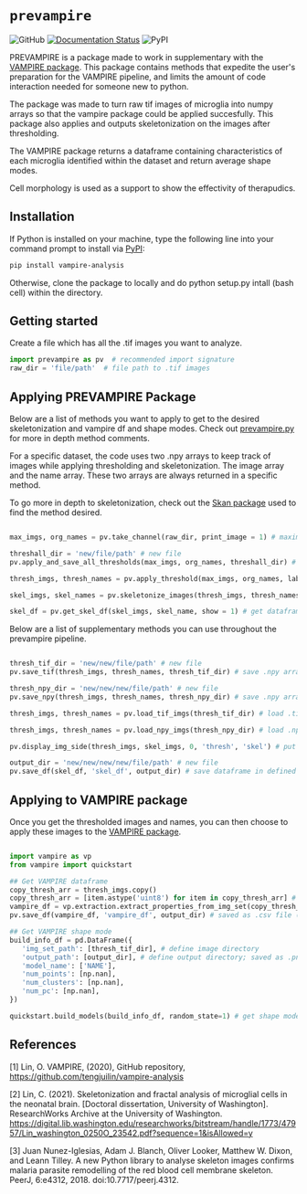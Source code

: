 # `prevampire`

![GitHub](ADDHERE)
[![Documentation Status](ADDHERE)](ADDHERE)
![PyPI](ADDHERE)

PREVAMPIRE is a package made to work in supplementary with the [VAMPIRE package](https://github.com/tengjuilin/vampire-analysis). This package contains methods that expedite the user's preparation for the VAMPIRE pipeline, and limits the amount of code interaction needed for someone new to python. 

The package was made to turn raw tif images of microglia into numpy arrays so that the vampire package could be applied succesfully. This package also applies and outputs skeletonization on the images after thresholding. 

The VAMPIRE package returns a dataframe containing characteristics of each microglia identified within the dataset and return average shape modes. 

Cell morphology is used as a support to show the effectivity of therapudics.   

## Installation

If Python is installed on your machine, type the following line into your command prompt to install via [PyPI](ADDHERE):

```bash
pip install vampire-analysis
```

Otherwise, clone the package to locally and do python setup.py intall (bash cell) within the directory.

## Getting started

Create a file which has all the .tif images you want to analyze.

```python
import prevampire as pv  # recommended import signature
raw_dir = 'file/path'  # file path to .tif images
```

## Applying PREVAMPIRE Package

Below are a list of methods you want to apply to get to the desired skeletonization and vampire df and shape modes. Check out [prevampire.py](https://github.com/onoderamia/prevampire/blob/main/prevampire/prevampire.py) for more in depth method comments. 

For a specific dataset, the code uses two .npy arrays to keep track of images while applying thresholding and skeletonization. The image array and the name array. These two arrays are always returned in a specific method. 

To go more in depth to skeletonization, check out the [Skan package](https://skeleton-analysis.org/stable/index.html#) used to find the method desired. 

 ```python

max_imgs, org_names = pv.take_channel(raw_dir, print_image = 1) # maximize image to only include iba

threshall_dir = 'new/file/path' # new file
pv.apply_and_save_all_thresholds(max_imgs, org_names, threshall_dir) # apply all thresholds to a specific subset in the dataset and save them to a defined directory

thresh_imgs, thresh_names = pv.apply_threshold(max_imgs, org_names, label = 'label', method = 'method' print_image = 1) # apply chosen threshold to maximized images (defaults to li)

skel_imgs, skel_names = pv.skeletonize_images(thresh_imgs, thresh_names, print_image = 1) 

skel_df = pv.get_skel_df(skel_imgs, skel_name, show = 1) # get dataframe for skeletonized images

```

Below are a list of supplementary methods you can use throughout the prevampire pipeline. 

 ```python

thresh_tif_dir = 'new/new/file/path' # new file
pv.save_tif(thresh_imgs, thresh_names, thresh_tif_dir) # save .npy arrays as .tif images in a defined directory

thresh_npy_dir = 'new/new/new/file/path' # new file
pv.save_npy(thresh_imgs, thresh_names, thresh_npy_dir) # save .npy arrays as .npy arrays in a defined directory

thresh_imgs, thresh_names = pv.load_tif_imgs(thresh_tif_dir) # load .tif images as .npy arrays in a defined directory

thresh_imgs, thresh_names = pv.load_npy_imgs(thresh_npy_dir) # load .npy arrays as .npy arrays in a defined directory

pv.display_img_side(thresh_imgs, skel_imgs, 0, 'thresh', 'skel') # put images from respective .npy arrays side to side for comparison

output_dir = 'new/new/new/new/file/path' # new file
pv.save_df(skel_df, 'skel_df', output_dir) # save dataframe in defined directory

```

## Applying to VAMPIRE package

Once you get the thresholded images and names, you can then choose to apply these images to the [VAMPIRE package](https://vampire.readthedocs.io/en/latest/index.html). 

 ```python

import vampire as vp
from vampire import quickstart

## Get VAMPIRE dataframe
copy_thresh_arr = thresh_imgs.copy()
copy_thresh_arr = [item.astype('uint8') for item in copy_thresh_arr] # change to compatible type
vampire_df = vp.extraction.extract_properties_from_img_set(copy_thresh_arr, thresh_names) # get df
pv.save_df(vampire_df, 'vampire_df', output_dir) # saved as .csv file (optionial)

## Get VAMPIRE shape mode
build_info_df = pd.DataFrame({
    'img_set_path': [thresh_tif_dir], # define image directory
    'output_path': [output_dir], # define output directory; saved as .png and .pickle file
    'model_name': ['NAME'],
    'num_points': [np.nan],
    'num_clusters': [np.nan],
    'num_pc': [np.nan],
})

quickstart.build_models(build_info_df, random_state=1) # get shape mode

```

## References
[1] Lin, O. VAMPIRE, (2020), GitHub repository, https://github.com/tengjuilin/vampire-analysis

[2] Lin, C. (2021). Skeletonization and fractal analysis of microglial cells in the neonatal brain. [Doctoral dissertation, University of Washington]. ResearchWorks Archive at the University of Washington. https://digital.lib.washington.edu/researchworks/bitstream/handle/1773/47957/Lin_washington_0250O_23542.pdf?sequence=1&isAllowed=y

[3] Juan Nunez-Iglesias, Adam J. Blanch, Oliver Looker, Matthew W. Dixon, and Leann Tilley. A new Python library to analyse skeleton images confirms malaria parasite remodelling of the red blood cell membrane skeleton. PeerJ, 6:e4312, 2018. doi:10.7717/peerj.4312.

